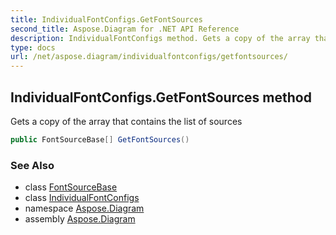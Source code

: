 ```yaml
---
title: IndividualFontConfigs.GetFontSources
second_title: Aspose.Diagram for .NET API Reference
description: IndividualFontConfigs method. Gets a copy of the array that contains the list of sources
type: docs
url: /net/aspose.diagram/individualfontconfigs/getfontsources/
---
```

## IndividualFontConfigs.GetFontSources method

Gets a copy of the array that contains the list of sources

```csharp
public FontSourceBase[] GetFontSources()
```

### See Also

* class [FontSourceBase](../../fontsourcebase/)
* class [IndividualFontConfigs](../)
* namespace [Aspose.Diagram](../../individualfontconfigs/)
* assembly [Aspose.Diagram](../../../)


